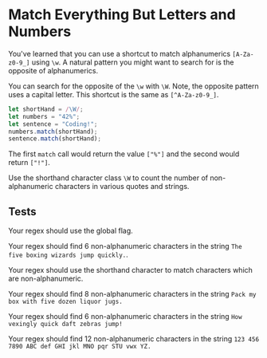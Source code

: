 # Match Everything But Letters and Numbers

You've learned that you can use a shortcut to match alphanumerics `[A-Za-z0-9_]` using `\w`. A natural pattern you might want to search for is the opposite of alphanumerics.

You can search for the opposite of the `\w` with `\W`. Note, the opposite pattern uses a capital letter. This shortcut is the same as `[^A-Za-z0-9_]`.

```javascript
let shortHand = /\W/;
let numbers = "42%";
let sentence = "Coding!";
numbers.match(shortHand);
sentence.match(shortHand);
```

The first `match` call would return the value `["%"]` and the second would return `["!"]`.

Use the shorthand character class `\W` to count the number of non-alphanumeric characters in various quotes and strings.

## Tests

Your regex should use the global flag.

Your regex should find 6 non-alphanumeric characters in the string `The five boxing wizards jump quickly.`.

Your regex should use the shorthand character to match characters which are non-alphanumeric.

Your regex should find 8 non-alphanumeric characters in the string `Pack my box with five dozen liquor jugs.`

Your regex should find 6 non-alphanumeric characters in the string `How vexingly quick daft zebras jump!`

Your regex should find 12 non-alphanumeric characters in the string `123 456 7890 ABC def GHI jkl MNO pqr STU vwx YZ.`
